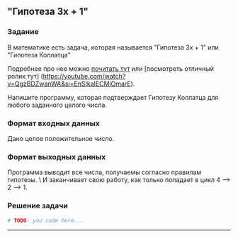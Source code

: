 ## "Гипотеза 3x + 1"

### Задание

В математике есть задача, которая называется "Гипотеза 3x + 1" или "Гипотеза Коллатца" 

Подробнее про нее можно [почитать тут](https://ru.wikipedia.org/wiki/%D0%93%D0%B8%D0%BF%D0%BE%D1%82%D0%B5%D0%B7%D0%B0_%D0%9A%D0%BE%D0%BB%D0%BB%D0%B0%D1%82%D1%86%D0%B0) или [посмотреть отличный ролик тут] (https://youtube.com/watch?v=QgzBDZwanWA&si=EnSIkaIECMiOmarE).

Напишите программу, которая подтверждает Гипотезу Коллатца для любого заданного целого числа.

### Формат входных данных

Дано целое положительное число.

### Формат выходных данных

Программа выводит все числа, получаемы согласно правилам гипотезы. \ 
И заканчивает свою работу, как только попадает в цикл 4 --> 2 --> 1. 

### Решение задачи

```python
# TODO: you code here...
```

---


